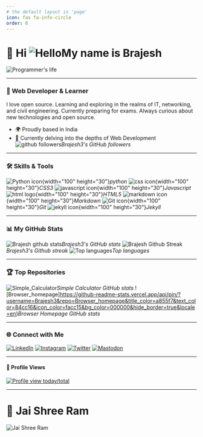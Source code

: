 ```yaml
---
# the default layout is 'page'
icon: fas fa-info-circle
order: 6
---
```


# 🚀 Hi ![Hello](https://user-images.githubusercontent.com/18350557/176309783-0785949b-9127-417c-8b55-ab5a4333674e.gif)My name is Brajesh
![Programmer's life](https://i.giphy.com/f3iwJFOVOwuy7K6FFw.webp)

-----------------------
### 🌟 Web Developer & Learner
I love open source. Learning and exploring in the realms of IT, networking, and civil engineering. Currently preparing for exams. Always curious about new technologies and open source.

* 🌍 Proudly based in India
* 🧠 Currently delving into the depths of Web Development
![github followers](https://img.shields.io/github/followers/Brajesh3?logo=github&style=for-the-badge&color=facc15&labelColor=000000)_Brajesh3's GitHub followers_

--------------------------
### 🛠️ Skills & Tools
![Python icon](https://img.shields.io/static/v1?style=for-the-badge&message=Python&color=3776AB&logo=Python&logoColor=FFFFFF&label=){width="100" height="30"}_python_
![css icon](https://img.shields.io/static/v1?style=for-the-badge&message=CSS3&color=1572B6&logo=CSS3&logoColor=FFFFFF&label=){width="100" height="30"}_CSS3_
![javascript icon](https://img.shields.io/badge/Javascript-F7DF1E?logo=javascript&logoColor=black&style=for-the-badge){width="100" height="30"}_Javascript_
![html logo](https://img.shields.io/static/v1?style=for-the-badge&message=HTML5&color=E34F26&logo=HTML5&logoColor=FFFFFF&label=){width="100" height="30"}_HTML5_
![markdown icon](https://img.shields.io/static/v1?style=for-the-badge&message=Markdown&color=FFFFFF&logo=Markdown&logoColor=000000&label=){width="100" height="30"}_Markdown_
![Git icon](https://img.shields.io/static/v1?style=for-the-badge&message=Git&color=F05032&logo=Git&logoColor=FFFFFF&label=){width="100" height="30"}_Git_
![jekyll icon](https://img.shields.io/static/v1?style=for-the-badge&message=Jekyll&color=CC0000&logo=Jekyll&logoColor=FFFFFF&label=){width="100" height="30"}_Jekyll_

----------------------------
### 📊 My GitHub Stats
![Brajesh github stats](https://github-readme-stats.vercel.app/api?username=Brajesh3&show_icons=true&hide=&count_private=true&title_color=a855f7&text_color=84cc16&icon_color=facc15&bg_color=000000&hide_border=true&show_icons=true)_Brajesh3's GitHub stats_
![Brajesh Github Streak](https://github-readme-streak-stats.herokuapp.com/?user=Brajesh3&stroke=84cc16&background=000000&ring=a855f7&fire=a855f7&currStreakNum=84cc16&currStreakLabel=a855f7&sideNums=84cc16&sideLabels=84cc16&dates=84cc16&hide_border=true)_Brajesh3's Github streak_
![Top languages](https://github-readme-stats.vercel.app/api/top-langs/?username=Brajesh3&langs_count=10&title_color=a855f7&text_color=84cc16&icon_color=facc15&bg_color=000000&hide_border=true&locale=en&custom_title=Top%20%Languages)_Top languages_

-----------------------------
### 🏆 Top Repositories
![Simple_Calculator](https://github-readme-stats.vercel.app/api/pin/?username=Brajesh3&repo=Simple_Calculator&title_color=a855f7&text_color=84cc16&icon_color=facc15&bg_color=000000&hide_border=true&locale=en)_Simple Calculator GitHub stats_
![Browser_homepage]https://github-readme-stats.vercel.app/api/pin/?username=Brajesh3&repo=Browser_homepage&title_color=a855f7&text_color=84cc16&icon_color=facc15&bg_color=000000&hide_border=true&locale=en)_Browser Homepage GitHub stats_

---------------------------
### 🌐 Connect with Me
[![LinkedIn](https://img.shields.io/badge/LinkedIn-Connect-blue?style=for-the-badge&logo=linkedin)](https://www.linkedin.com/in/brajesh-kumar-056b75277)
[![Instagram](https://img.shields.io/badge/Instagram-Follow-ff69b4?style=for-the-badge&logo=instagram)](https://www.instagram.com/brajesh_kr3)
[![Twitter](https://img.shields.io/badge/Twitter-Follow-1DA1F2?style=for-the-badge&logo=twitter)](https://www.twitter.com/Brajesh_kr3)
[![Mastodon](https://img.shields.io/badge/Mastodon-Follow-2b90d9?style=for-the-badge&logo=mastodon)](https://mastodon.social/@Looter_)

------------------------------
#### 👀 Profile Views
[![Profile view today/total](https://hits.seeyoufarm.com/api/count/incr/badge.svg?url=https%3A%2F%2Fgithub.com%2Fbrajesh3%2Fbrajesh3&count_bg=%23B800FF&title_bg=%23000000&icon=&icon_color=%23E7E7E7&title=About%20views%20today%2Ftotal&edge_flat=false)](https://github.com/brajesh3)

---------------------------
# 🚩 Jai Shree Ram
![Jai Shree Ram](https://i.giphy.com/0nl1a9rt1Ep2dIbQJD.webp)